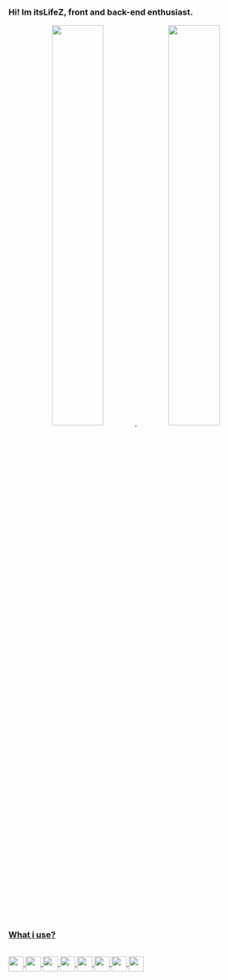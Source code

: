 ### Hi! Im itsLifeZ, front and back-end enthusiast.

<div align="center">
  <a href="https://github.com/ItsLifeZ">
  <img width="45%" src="https://github-readme-stats.vercel.app/api?username=ItsLifeZ&show_icons=true&theme=dark&include_all_commits=true&count_private=true&icon_color=dark"/>
  <img width="45%" src="https://github-readme-stats.vercel.app/api/top-langs/?username=ItsLifeZ&layout=compact&langs_count=7&theme=dark"/>
</div>

##
### What i use?

<div style="display: inline_block"><br>
  <img align="center" height="30" src="https://cdn.jsdelivr.net/gh/devicons/devicon/icons/javascript/javascript-original.svg" />
  <img align="center" height="30" src="https://cdn.jsdelivr.net/gh/devicons/devicon/icons/typescript/typescript-original.svg" />
  <img align="center" height="30" src="https://cdn.jsdelivr.net/gh/devicons/devicon/icons/react/react-original.svg" />
  <img align="center" height="30" src="https://cdn.jsdelivr.net/gh/devicons/devicon/icons/electron/electron-original.svg" />
  <img align="center" height="30" src="https://cdn.jsdelivr.net/gh/devicons/devicon/icons/nodejs/nodejs-original.svg" />
  <img align="center" height="30" src="https://cdn.jsdelivr.net/gh/devicons/devicon/icons/python/python-original.svg" />
  <img align="center" height="30" src="https://cdn.jsdelivr.net/gh/devicons/devicon/icons/html5/html5-original.svg" />
  <img align="center" height="30" src="https://cdn.jsdelivr.net/gh/devicons/devicon/icons/css3/css3-original.svg" />
</div>
